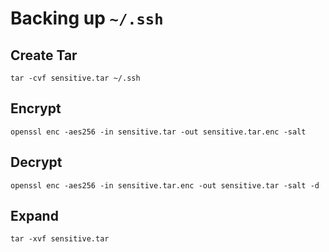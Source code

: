 # Backing up `~/.ssh`

## Create Tar
```
tar -cvf sensitive.tar ~/.ssh
```
## Encrypt
```
openssl enc -aes256 -in sensitive.tar -out sensitive.tar.enc -salt
```
## Decrypt
```
openssl enc -aes256 -in sensitive.tar.enc -out sensitive.tar -salt -d
```
## Expand
```
tar -xvf sensitive.tar
```

